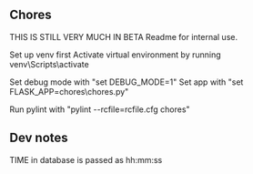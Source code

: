 ## Chores

THIS IS STILL VERY MUCH IN BETA
Readme for internal use.

Set up venv first
Activate virtual environment by running venv\Scripts\activate

Set debug mode with "set DEBUG_MODE=1"
Set app with "set FLASK_APP=chores\chores.py"

Run pylint with "pylint --rcfile=rcfile.cfg chores"

## Dev notes
TIME in database is passed as hh:mm:ss
